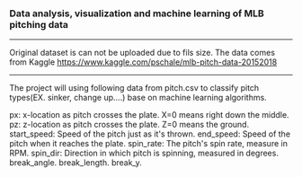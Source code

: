 ### Data analysis, visualization and machine learning of MLB pitching data
---

Original dataset is can not be uploaded due to fils size.
The data comes from Kaggle https://www.kaggle.com/pschale/mlb-pitch-data-20152018


---

The project will using following data from pitch.csv to classify pitch types(EX. sinker, change up....) base on machine learning algorithms.

px: x-location as pitch crosses the plate. X=0 means right down the middle.
pz: z-location as pitch crosses the plate. Z=0 means the ground.
start_speed: Speed of the pitch just as it's thrown.
end_speed: Speed of the pitch when it reaches the plate.
spin_rate: The pitch's spin rate, measure in RPM.
spin_dir: Direction in which pitch is spinning, measured in degrees.
break_angle.
break_length.
break_y.
